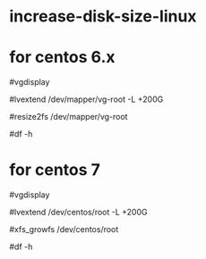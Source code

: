 # increase-disk-size-linux

# for centos 6.x

#vgdisplay

#lvextend /dev/mapper/vg-root -L +200G

#resize2fs /dev/mapper/vg-root

#df -h




# for centos 7 

#vgdisplay

#lvextend /dev/centos/root -L +200G

#xfs_growfs /dev/centos/root

#df -h
